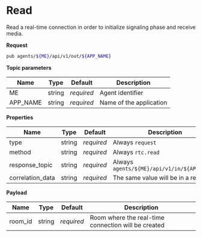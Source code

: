 # Read

Read a real-time connection in order to initialize signaling phase and receive media.

**Request**

```bash
pub agents/${ME}/api/v1/out/${APP_NAME}
```

**Topic parameters**

Name     | Type   | Default    | Description
-------- | ------ | ---------- | ------------------
ME       | string | _required_ | Agent identifier
APP_NAME | string | _required_ | Name of the application

**Properties**

Name             | Type   | Default    | Description
---------------- | ------ | ---------- | ------------------
type             | string | _required_ | Always `request`
method           | string | _required_ | Always `rtc.read`
response_topic   | string | _required_ | Always `agents/${ME}/api/v1/in/${APP_NAME}`
correlation_data | string | _required_ | The same value will be in a response

**Payload**

Name       | Type   | Default    | Description
---------- | ------ | ---------- | ------------------
room_id    | string | _required_ | Room where the real-time connection will be created
